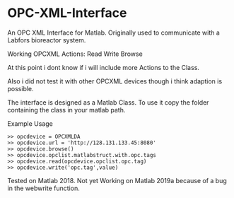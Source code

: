# OPC-XML-Interface
An OPC XML Interface for Matlab. Originally used to communicate with a Labfors bioreactor system.

Working OPCXML Actions:
Read
Write
Browse

At this point i dont know if i will include more Actions to the Class.

Also i did not test it with other OPCXML devices though i think adaption is possible.

The interface is designed as a Matlab Class. To use it copy the folder containing the class in your matlab path.

Example Usage
```
>> opcdevice = OPCXMLDA
>> opcdevice.url = 'http://128.131.133.45:8080'
>> opcdevice.browse()
>> opcdevice.opclist.matlabstruct.with.opc.tags
>> opcdevice.read(opcdevice.opclist.opc.tag)
>> opcdevice.write('opc.tag',value)
```

Tested on Matlab 2018.
Not yet Working on Matlab 2019a because of a bug in the webwrite function.

